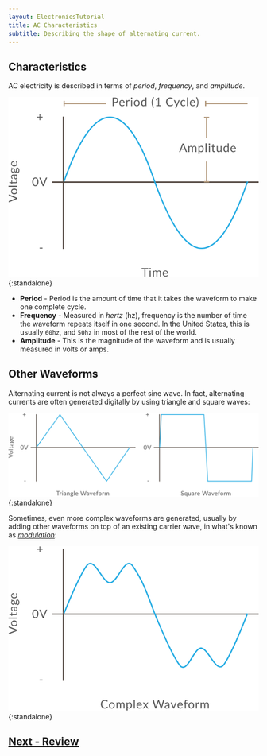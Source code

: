 ```yaml
---
layout: ElectronicsTutorial
title: AC Characteristics
subtitle: Describing the shape of alternating current.
---
```


## Characteristics

AC electricity is described in terms of _period_, _frequency_, and _amplitude_.

![](../Alternating_Current.svg){:standalone}

* **Period** - Period is the amount of time that it takes the waveform to make one complete cycle.
* **Frequency** - Measured in _hertz_ (hz), frequency is the number of time the waveform repeats itself in one second. In the United States, this is usually `60hz`, and `50hz` in most of the rest of the world.
* **Amplitude** - This is the magnitude of the waveform and is usually measured in volts or amps.

## Other Waveforms

Alternating current is not always a perfect sine wave. In fact, alternating currents are often generated digitally by using triangle and square waves:

![](../Triangle_Square_AC_Waveforms.svg){:standalone}

Sometimes, even more complex waveforms are generated, usually by adding other waveforms on top of an existing carrier wave, in what's known as [_modulation_](https://en.wikipedia.org/wiki/Modulation):

![](../Complex_AC_Waveform.svg){:standalone}

<!-- probably confusing, given that radio transmissions are broadcasted wirelessly, even if it's the same physics

In fact, this is how radio transmissions work! A message signal is added to a carrier signal, for instance 107.7 MHZ, then a radio receiver "tunes" into that particular frequency of carrier signal, and then subtracts it from the transmission, leaving only the message signal.

-->

## [Next - Review](../Review)